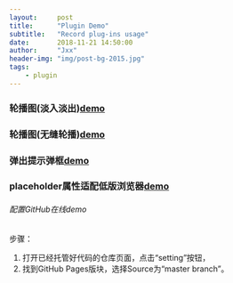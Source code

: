 ```yaml
---
layout:     post
title:      "Plugin Demo"
subtitle:   "Record plug-ins usage"
date:       2018-11-21 14:50:00
author:     "Jxx"
header-img: "img/post-bg-2015.jpg"
tags:
    - plugin
---
```


### 轮播图(淡入淡出)<a href="https://onepiece1991.github.io/Plugin/views/fade-play.html" target="_blank">demo</a>      


### 轮播图(无缝轮播)<a href="https://onepiece1991.github.io/Plugin/views/slide-play.html" target="_blank">demo</a>


### 弹出提示弹框<a href="https://onepiece1991.github.io/Plugin/views/tips.html" target="_blank">demo</a>


### placeholder属性适配低版浏览器<a href="https://onepiece1991.github.io/Plugin/views/placeholder.html" target="_blank">demo</a>



###### 配置GitHub在线demo
步骤：
1. 打开已经托管好代码的仓库页面，点击“setting”按钮，  
2. 找到GitHub Pages版块，选择Source为“master branch”。  